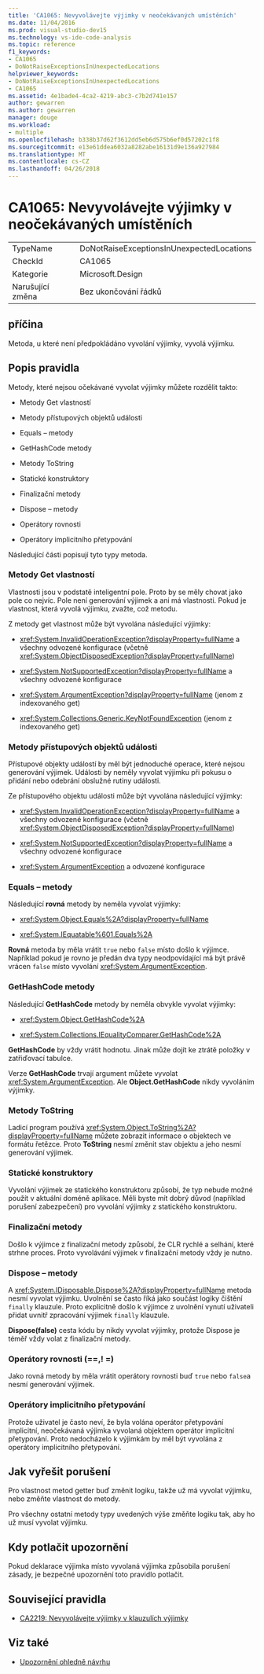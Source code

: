 ```yaml
---
title: 'CA1065: Nevyvolávejte výjimky v neočekávaných umístěních'
ms.date: 11/04/2016
ms.prod: visual-studio-dev15
ms.technology: vs-ide-code-analysis
ms.topic: reference
f1_keywords:
- CA1065
- DoNotRaiseExceptionsInUnexpectedLocations
helpviewer_keywords:
- DoNotRaiseExceptionsInUnexpectedLocations
- CA1065
ms.assetid: 4e1bade4-4ca2-4219-abc3-c7b2d741e157
author: gewarren
ms.author: gewarren
manager: douge
ms.workload:
- multiple
ms.openlocfilehash: b338b37d62f3612dd5eb6d575b6ef0d57202c1f8
ms.sourcegitcommit: e13e61ddea6032a8282abe16131d9e136a927984
ms.translationtype: MT
ms.contentlocale: cs-CZ
ms.lasthandoff: 04/26/2018
---
```

# <a name="ca1065-do-not-raise-exceptions-in-unexpected-locations"></a>CA1065: Nevyvolávejte výjimky v neočekávaných umístěních

|||
|-|-|
|TypeName|DoNotRaiseExceptionsInUnexpectedLocations|
|CheckId|CA1065|
|Kategorie|Microsoft.Design|
|Narušující změna|Bez ukončování řádků|

## <a name="cause"></a>příčina

Metoda, u které není předpokládáno vyvolání výjimky, vyvolá výjimku.

## <a name="rule-description"></a>Popis pravidla

Metody, které nejsou očekávané vyvolat výjimky můžete rozdělit takto:

- Metody Get vlastností

- Metody přístupových objektů události

- Equals – metody

- GetHashCode metody

- Metody ToString

- Statické konstruktory

- Finalizační metody

- Dispose – metody

- Operátory rovnosti

- Operátory implicitního přetypování

Následující části popisují tyto typy metoda.

### <a name="property-get-methods"></a>Metody Get vlastností

Vlastnosti jsou v podstatě inteligentní pole. Proto by se měly chovat jako pole co nejvíc. Pole není generování výjimek a ani má vlastnosti. Pokud je vlastnost, která vyvolá výjimku, zvažte, což metodu.

Z metody get vlastnost může být vyvolána následující výjimky:

- <xref:System.InvalidOperationException?displayProperty=fullName> a všechny odvozené konfigurace (včetně <xref:System.ObjectDisposedException?displayProperty=fullName>)

- <xref:System.NotSupportedException?displayProperty=fullName> a všechny odvozené konfigurace

- <xref:System.ArgumentException?displayProperty=fullName> (jenom z indexovaného get)

- <xref:System.Collections.Generic.KeyNotFoundException> (jenom z indexovaného get)

### <a name="event-accessor-methods"></a>Metody přístupových objektů události

Přístupové objekty událostí by měl být jednoduché operace, které nejsou generování výjimek. Události by neměly vyvolat výjimku při pokusu o přidání nebo odebrání obslužné rutiny události.

Ze přístupového objektu události může být vyvolána následující výjimky:

- <xref:System.InvalidOperationException?displayProperty=fullName> a všechny odvozené konfigurace (včetně <xref:System.ObjectDisposedException?displayProperty=fullName>)

- <xref:System.NotSupportedException?displayProperty=fullName> a všechny odvozené konfigurace

- <xref:System.ArgumentException> a odvozené konfigurace

### <a name="equals-methods"></a>Equals – metody

Následující **rovná** metody by neměla vyvolat výjimky:

- <xref:System.Object.Equals%2A?displayProperty=fullName>

- <xref:System.IEquatable%601.Equals%2A>

**Rovná** metoda by měla vrátit `true` nebo `false` místo došlo k výjimce. Například pokud je rovno je předán dva typy neodpovídající má být právě vrácen `false` místo vyvolání <xref:System.ArgumentException>.

### <a name="gethashcode-methods"></a>GetHashCode metody

Následující **GetHashCode** metody by neměla obvykle vyvolat výjimky:

- <xref:System.Object.GetHashCode%2A>

- <xref:System.Collections.IEqualityComparer.GetHashCode%2A>

**GetHashCode** by vždy vrátit hodnotu. Jinak může dojít ke ztrátě položky v zatřiďovací tabulce.

Verze **GetHashCode** trvají argument můžete vyvolat <xref:System.ArgumentException>. Ale **Object.GetHashCode** nikdy vyvoláním výjimky.

### <a name="tostring-methods"></a>Metody ToString

Ladicí program používá <xref:System.Object.ToString%2A?displayProperty=fullName> můžete zobrazit informace o objektech ve formátu řetězce. Proto **ToString** nesmí změnit stav objektu a jeho nesmí generování výjimek.

### <a name="static-constructors"></a>Statické konstruktory

Vyvolání výjimek ze statického konstruktoru způsobí, že typ nebude možné použít v aktuální doméně aplikace. Měli byste mít dobrý důvod (například porušení zabezpečení) pro vyvolání výjimky z statického konstruktoru.

### <a name="finalizers"></a>Finalizační metody

Došlo k výjimce z finalizační metody způsobí, že CLR rychlé a selhání, které strhne proces. Proto vyvolávání výjimek v finalizační metody vždy je nutno.

### <a name="dispose-methods"></a>Dispose – metody

A <xref:System.IDisposable.Dispose%2A?displayProperty=fullName> metoda nesmí vyvolat výjimku. Uvolnění se často říká jako součást logiky čištění `finally` klauzule. Proto explicitně došlo k výjimce z uvolnění vynutí uživateli přidat uvnitř zpracování výjimek `finally` klauzule.

**Dispose(false)** cesta kódu by nikdy vyvolat výjimky, protože Dispose je téměř vždy volat z finalizační metody.

### <a name="equality-operators--"></a>Operátory rovnosti (==,! =)

Jako rovná metody by měla vrátit operátory rovnosti buď `true` nebo `false`a nesmí generování výjimek.

### <a name="implicit-cast-operators"></a>Operátory implicitního přetypování

Protože uživatel je často neví, že byla volána operátor přetypování implicitní, neočekávaná výjimka vyvolaná objektem operátor implicitní přetypování. Proto nedocházelo k výjimkám by měl být vyvolána z operátory implicitního přetypování.

## <a name="how-to-fix-violations"></a>Jak vyřešit porušení

Pro vlastnost metod getter buď změnit logiku, takže už má vyvolat výjimku, nebo změňte vlastnost do metody.

Pro všechny ostatní metody typy uvedených výše změňte logiku tak, aby ho už musí vyvolat výjimku.

## <a name="when-to-suppress-warnings"></a>Kdy potlačit upozornění

Pokud deklarace výjimka místo vyvolaná výjimka způsobila porušení zásady, je bezpečné upozornění toto pravidlo potlačit.

## <a name="related-rules"></a>Související pravidla

- [CA2219: Nevyvolávejte výjimky v klauzulích výjimky](../code-quality/ca2219-do-not-raise-exceptions-in-exception-clauses.md)

## <a name="see-also"></a>Viz také

- [Upozornění ohledně návrhu](../code-quality/design-warnings.md)